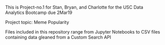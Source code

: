 This is Project-no.1 for Stan, Bryan, and Charlotte for the USC Data Analytics Bootcamp due 2Mar19

Project topic: Meme Popularity

Files included in this repository range from Jupyter Notebooks to CSV files containing data gleaned from a Custom Search API
